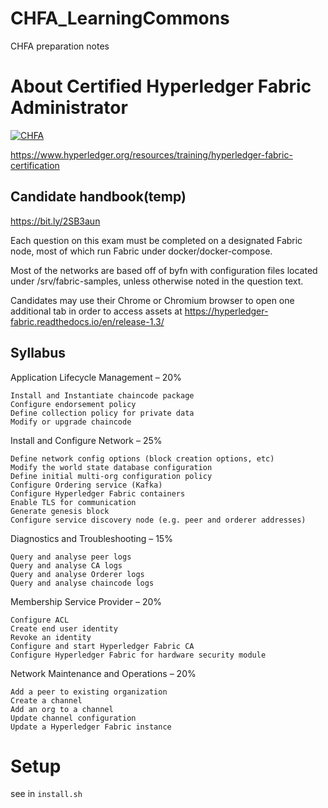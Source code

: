 # CHFA_LearningCommons
CHFA preparation notes


# About Certified Hyperledger Fabric Administrator

[![](https://www.hyperledger.org/wp-content/uploads/2018/09/HL_Certification_Badges_150ppi-Fabric-300x272.png "CHFA")](#)

https://www.hyperledger.org/resources/training/hyperledger-fabric-certification

## Candidate handbook(temp)
https://bit.ly/2SB3aun

Each question on this exam must be completed on a designated Fabric node, most of which run Fabric under docker/docker-compose. 

Most of the networks are based off of byfn with configuration files located under /srv/fabric-samples, unless otherwise noted in the question text.

Candidates may use their Chrome or Chromium browser to open one additional tab in order to access assets at https://hyperledger-fabric.readthedocs.io/en/release-1.3/

## Syllabus


Application Lifecycle Management – 20%

    Install and Instantiate chaincode package
    Configure endorsement policy
    Define collection policy for private data
    Modify or upgrade chaincode

Install and Configure Network – 25%

    Define network config options (block creation options, etc)
    Modify the world state database configuration
    Define initial multi-org configuration policy
    Configure Ordering service (Kafka)
    Configure Hyperledger Fabric containers
    Enable TLS for communication
    Generate genesis block
    Configure service discovery node (e.g. peer and orderer addresses)

Diagnostics and Troubleshooting – 15%

    Query and analyse peer logs
    Query and analyse CA logs
    Query and analyse Orderer logs
    Query and analyse chaincode logs


Membership Service Provider – 20%

    Configure ACL
    Create end user identity
    Revoke an identity
    Configure and start Hyperledger Fabric CA
    Configure Hyperledger Fabric for hardware security module

Network Maintenance and Operations – 20%

    Add a peer to existing organization
    Create a channel
    Add an org to a channel
    Update channel configuration
    Update a Hyperledger Fabric instance


# Setup

see in `install.sh`